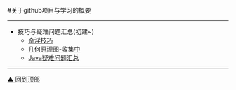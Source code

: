 
#关于github项目与学习的概要

******

<a id="way0"></a>
* 技巧与疑难问题汇总(初建~)
    * [奇淫技巧](奇淫技巧.md)
    * [几何原理图-收集中](几何原理图.md)
    * [Java疑难问题汇总](Java疑难问题汇总.md)

******
[▲ 回到顶部](#top)